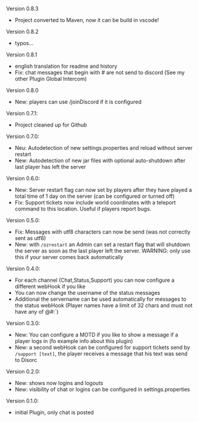 Version 0.8.3
- Project converted to Maven, now it can be build in vscode!

Version 0.8.2
- typos...

Version 0.8.1
- english translation for readme and history
- Fix: chat messages that begin with # are not send to discord (See my other Plugin Global Intercom)

Version 0.8.0
- New: players can use /joinDiscord if it is configured

Version 0.7.1:
- Project cleaned up for Github

Version 0.7.0:
- Neu: Autodetection of new settings.properties and reload without server restart
- New: Autodetection of new jar files with optional auto-shutdown after last player has left the server

Version 0.6.0:
- New: Server restart flag can now set by players after they have played a total time of 1 day on the server (can be configured or turned off)
- Fix: ​Support tickets now include world coordinates with a teleport command to this location. Useful if players report bugs.

Version 0.5.0:
- Fix: Messages with utf8 characters can now be send (was not correctly sent as utf8)
- New: with `/ozrestart` an Admin can set a restart flag that will shutdown the server as soon as the last player left the server. 
WARNING: only use this if your server comes back automatically

Version 0.4.0:
- For each channel (Chat,Status,Support) you can now configure a different webHook if you like
- You can now change the username of the status messages
- Additional the servername can be used automatically for messages to the status webHook (Player names have a limit of 32 chars and must not have any of @#:`)

Version 0.3.0:
- New: You can configure a MOTD if you like to show a message if a player logs in (fo example info about this plugin)
- New: a second webHook can be configured for support tickets send by `/support [text]`, the player receives a message that his text was send to Disorc

Version 0.2.0:
- New: shows now logins and logouts
- New: visibility of chat or logins can be configured in settings.properties

Version 0.1.0:
- initial Plugin, only chat is posted
